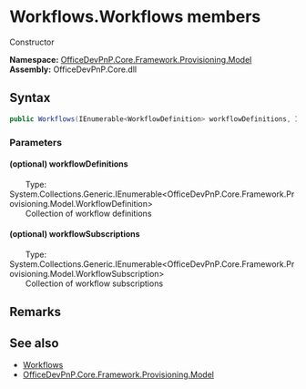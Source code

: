 # Workflows.Workflows members 
 Constructor   

**Namespace:** [OfficeDevPnP.Core.Framework.Provisioning.Model](OfficeDevPnP.Core.Framework.Provisioning.Model.md)  
**Assembly:** OfficeDevPnP.Core.dll  
## Syntax
```C#
public Workflows(IEnumerable<WorkflowDefinition> workflowDefinitions, IEnumerable<WorkflowSubscription> workflowSubscriptions)
```
### Parameters
#### (optional) workflowDefinitions  
&emsp;&emsp;Type: System.Collections.Generic.IEnumerable<OfficeDevPnP.Core.Framework.Provisioning.Model.WorkflowDefinition>  
&emsp;&emsp;Collection of workflow definitions  


#### (optional) workflowSubscriptions  
&emsp;&emsp;Type: System.Collections.Generic.IEnumerable<OfficeDevPnP.Core.Framework.Provisioning.Model.WorkflowSubscription>  
&emsp;&emsp;Collection of workflow subscriptions  


## Remarks
  
## See also
- [Workflows](OfficeDevPnP.Core.Framework.Provisioning.Model.Workflows.md)
- [OfficeDevPnP.Core.Framework.Provisioning.Model](OfficeDevPnP.Core.Framework.Provisioning.Model.md)
